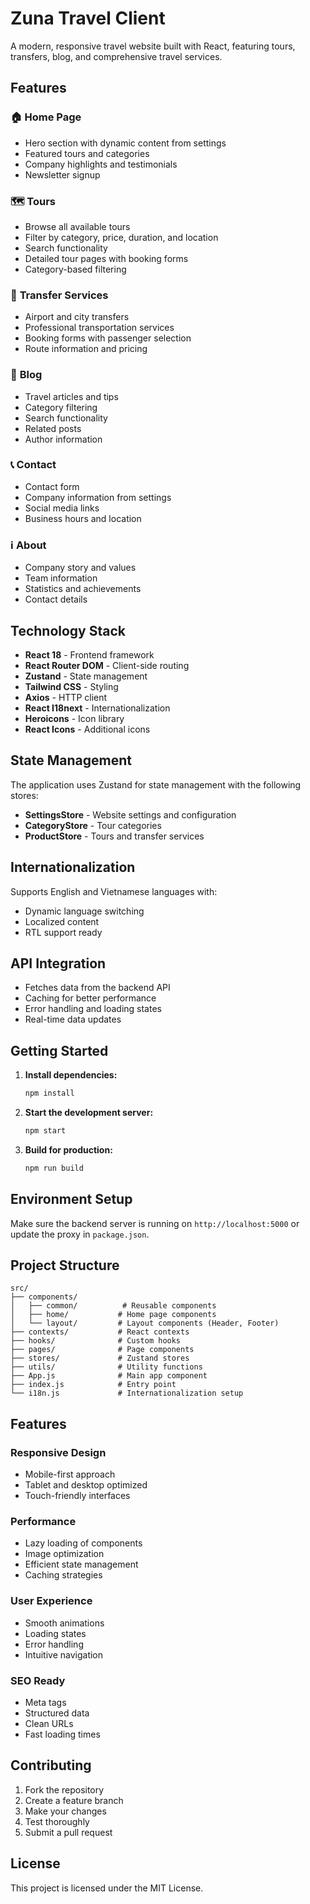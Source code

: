 # Zuna Travel Client

A modern, responsive travel website built with React, featuring tours, transfers, blog, and comprehensive travel services.

## Features

### 🏠 **Home Page**

- Hero section with dynamic content from settings
- Featured tours and categories
- Company highlights and testimonials
- Newsletter signup

### 🗺️ **Tours**

- Browse all available tours
- Filter by category, price, duration, and location
- Search functionality
- Detailed tour pages with booking forms
- Category-based filtering

### 🚗 **Transfer Services**

- Airport and city transfers
- Professional transportation services
- Booking forms with passenger selection
- Route information and pricing

### 📝 **Blog**

- Travel articles and tips
- Category filtering
- Search functionality
- Related posts
- Author information

### 📞 **Contact**

- Contact form
- Company information from settings
- Social media links
- Business hours and location

### ℹ️ **About**

- Company story and values
- Team information
- Statistics and achievements
- Contact details

## Technology Stack

- **React 18** - Frontend framework
- **React Router DOM** - Client-side routing
- **Zustand** - State management
- **Tailwind CSS** - Styling
- **Axios** - HTTP client
- **React I18next** - Internationalization
- **Heroicons** - Icon library
- **React Icons** - Additional icons

## State Management

The application uses Zustand for state management with the following stores:

- **SettingsStore** - Website settings and configuration
- **CategoryStore** - Tour categories
- **ProductStore** - Tours and transfer services

## Internationalization

Supports English and Vietnamese languages with:

- Dynamic language switching
- Localized content
- RTL support ready

## API Integration

- Fetches data from the backend API
- Caching for better performance
- Error handling and loading states
- Real-time data updates

## Getting Started

1. **Install dependencies:**

   ```bash
   npm install
   ```

2. **Start the development server:**

   ```bash
   npm start
   ```

3. **Build for production:**
   ```bash
   npm run build
   ```

## Environment Setup

Make sure the backend server is running on `http://localhost:5000` or update the proxy in `package.json`.

## Project Structure

```
src/
├── components/
│   ├── common/          # Reusable components
│   ├── home/           # Home page components
│   └── layout/         # Layout components (Header, Footer)
├── contexts/           # React contexts
├── hooks/              # Custom hooks
├── pages/              # Page components
├── stores/             # Zustand stores
├── utils/              # Utility functions
├── App.js              # Main app component
├── index.js            # Entry point
└── i18n.js             # Internationalization setup
```

## Features

### Responsive Design

- Mobile-first approach
- Tablet and desktop optimized
- Touch-friendly interfaces

### Performance

- Lazy loading of components
- Image optimization
- Efficient state management
- Caching strategies

### User Experience

- Smooth animations
- Loading states
- Error handling
- Intuitive navigation

### SEO Ready

- Meta tags
- Structured data
- Clean URLs
- Fast loading times

## Contributing

1. Fork the repository
2. Create a feature branch
3. Make your changes
4. Test thoroughly
5. Submit a pull request

## License

This project is licensed under the MIT License.









